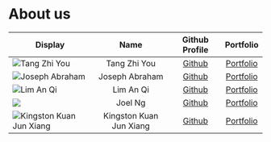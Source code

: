 # About us

Display | Name | Github Profile | Portfolio 
--------|:----:|:--------------:|:---------:
![Tang Zhi You](https://avatars3.githubusercontent.com/u/49060098?s=400&u=b69b125203fd94bf8db9d77b9e3796db73f86cb6&v=4) | Tang Zhi You | [Github](https://github.com/Zhi-You) | [Portfolio](team/zhi-you.md)
![Joseph Abraham](https://avatars2.githubusercontent.com/u/60458098?s=400&u=b9f8cc1b44e9c8e03d8d9fe83d74338113c3a7f8&v=4) | Joseph Abraham | [Github](https://github.com/josephhhhhhhhh) | [Portfolio](team/josephhhhhhhhh.md)
![Lim An Qi](https://avatars2.githubusercontent.com/u/53225908?s=400&u=da6a1ac6c1bc3607a752c045147621fa754a4b67&v=4) | Lim An Qi | [Github](https://github.com/anqi20) | [Portfolio](team/anqi20.md)
![](https://via.placeholder.com/100.png?text=Photo) | Joel Ng | [Github](https://github.com/joelngyx) | [Portfolio](team/joel.md)
![Kingston Kuan Jun Xiang](https://avatars0.githubusercontent.com/u/35717847?s=460&u=fd4a6977a95813022f82662ada8694105196b9a0&v=4) | Kingston Kuan Jun Xiang | [Github](https://github.com/kstonekuan) | [Portfolio](team/kstonekuan.md)
